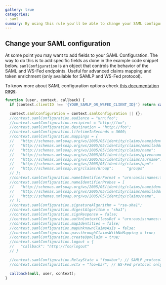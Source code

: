 ```yaml
---
gallery: true
categories:
- saml
summary: By using this rule you'll be able to change your SAML configuration.
---
```

## Change your SAML configuration

At some point you may want to add fields to your SAML Configuration. The way to do this is to add specific fields as done in the example code snippet below. `samlConfiguration` is an object that controls the behavior of the SAML and WS-Fed endpoints. Useful for advanced claims mapping and token enrichment (only available for SAMLP and WS-Fed protocol).

To know more about SAML configuration options check [this documentation page](https://auth0.com/docs/saml-configuration#configuration-options).


```js
function (user, context, callback) {
  if (context.clientID !== '{YOUR_SAMLP_OR_WSFED_CLIENT_ID}') return callback(null, user, context);

  context.samlConfiguration = context.samlConfiguration || {};
  //context.samlConfiguration.audience = "urn:foo";
  //context.samlConfiguration.recipient = "http://foo";
  //context.samlConfiguration.destination = "http://foo";
  //context.samlConfiguration.lifetimeInSeconds = 3600;
  //context.samlConfiguration.mappings = {
  //   "http://schemas.xmlsoap.org/ws/2005/05/identity/claims/nameidentifier":     "user_id",
  //   "http://schemas.xmlsoap.org/ws/2005/05/identity/claims/emailaddress":       "email",
  //   "http://schemas.xmlsoap.org/ws/2005/05/identity/claims/name":        "name",
  //   "http://schemas.xmlsoap.org/ws/2005/05/identity/claims/givenname":  "given_name",
  //   "http://schemas.xmlsoap.org/ws/2005/05/identity/claims/surname": "family_name",
  //   "http://schemas.xmlsoap.org/ws/2005/05/identity/claims/upn":         "upn",
  //   "http://schemas.xmlsoap.org/claims/Group":      "groups"
  // };
  //context.samlConfiguration.nameIdentifierFormat = "urn:oasis:names:tc:SAML:1.1:nameid-format:unspecified";
  //context.samlConfiguration.nameIdentifierProbes = [
  //   "http://schemas.xmlsoap.org/ws/2005/05/identity/claims/nameidentifier",
  //   "http://schemas.xmlsoap.org/ws/2005/05/identity/claims/emailaddress",
  //   "http://schemas.xmlsoap.org/ws/2005/05/identity/claims/name",
  // ];
  //context.samlConfiguration.signatureAlgorithm = "rsa-sha1";
  //context.samlConfiguration.digestAlgorithm = "sha1";
  //context.samlConfiguration.signResponse = false;
  //context.samlConfiguration.authnContextClassRef = "urn:oasis:names:tc:SAML:2.0:ac:classes:unspecified";
  //context.samlConfiguration.mapIdentities = false;
  //context.samlConfiguration.mapUnknownClaimsAsIs = false;
  //context.samlConfiguration.passthroughClaimsWithNoMapping = true;
  //context.samlConfiguration.createUpnClaim = true;
  //context.samlConfiguration.logout = {
  //   "callback": "http://foo/logout"
  // }

  //context.samlConfiguration.RelayState = "foo=bar"; // SAMLP protocol only
  //context.samlConfiguration.wctx = "foo=bar"; // WS-Fed protocol only

  callback(null, user, context);
}
```
